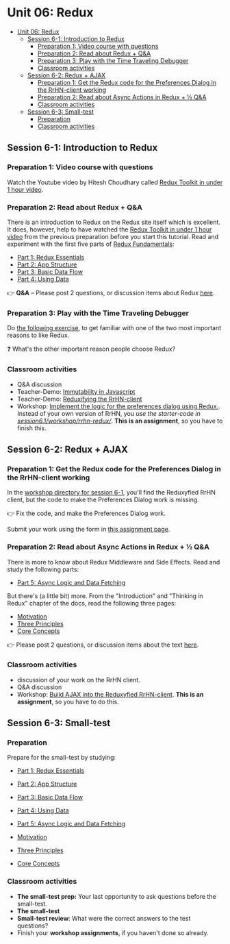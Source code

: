 # Unit 06: Redux

- [Unit 06: Redux](#unit-06-redux)
  - [Session 6-1: Introduction to Redux](#session-6-1-introduction-to-redux)
    - [Preparation 1: Video course with questions](#preparation-1-video-course-with-questions)
    - [Preparation 2: Read about Redux + Q\&A](#preparation-2-read-about-redux--qa)
    - [Preparation 3: Play with the Time Traveling Debugger](#preparation-3-play-with-the-time-traveling-debugger)
    - [Classroom activities](#classroom-activities)
  - [Session 6-2: Redux + AJAX](#session-6-2-redux--ajax)
    - [Preparation 1: Get the Redux code for the Preferences Dialog in the RrHN-client working](#preparation-1-get-the-redux-code-for-the-preferences-dialog-in-the-rrhn-client-working)
    - [Preparation 2: Read about Async Actions in Redux + ½ Q\&A](#preparation-2-read-about-async-actions-in-redux---qa)
    - [Classroom activities](#classroom-activities-1)
  - [Session 6-3: Small-test](#session-6-3-small-test)
    - [Preparation](#preparation)
    - [Classroom activities](#classroom-activities-2)

## Session 6-1: Introduction to Redux

### Preparation 1: Video course with questions

Watch the Youtube video by Hitesh Choudhary called [Redux Toolkit in under 1 hour video](https://www.youtube.com/watch?v=pX0SBJF01EU).

### Preparation 2: Read about Redux + Q&A

There is an introduction to Redux on the Redux site itself which is excellent. It does, however, help to have watched the [Redux Toolkit in under 1 hour video](https://www.youtube.com/watch?v=pX0SBJF01EU) from the previous preparation before you start this tutorial.
Read and experiment with the first five parts of [Redux Fundamentals](https://redux.js.org/tutorials/fundamentals/part-1-overview):

- [Part 1: Redux Essentials](https://redux.js.org/tutorials/essentials/part-1-overview-concepts)
- [Part 2: App Structure](https://redux.js.org/tutorials/essentials/part-2-app-structure)
- [Part 3: Basic Data Flow](https://redux.js.org/tutorials/essentials/part-3-data-flow)
- [Part 4: Using Data](https://redux.js.org/tutorials/essentials/part-4-using-data)

👉 **Q&A** – Please post 2 questions, or discussion items about Redux [here](https://dwa-courses.firebaseapp.com/qna_cwd_6.1.html).

### Preparation 3: Play with the Time Traveling Debugger

Do [the following exercise](session6.1/preparation/), to get familiar with one of the two most important reasons to like Redux.

:question: What's the other important reason people choose Redux?

### Classroom activities

- Q&A discussion
- Teacher-Demo: [Immutability in Javascript](session6.1/teacherDemo/2-immutability-in-js.md)
- Teacher-Demo: [Reduxifying the RrHN-client](session6.1/teacherDemo/1-rrhn-redux-tour.md)
- Workshop: [Implement the logic for the preferences dialog using Redux.](https://dwa-courses.firebaseapp.com/assignment_cwd_6.1.html). Instead of your own version of RrHN, you _use the starter-code in [session6.1/workshop/rrhn-redux/](session6.1/workshop/rrhn-redux/)_. **This is an assignment**, so you have to finish this.

## Session 6-2: Redux + AJAX

### Preparation 1: Get the Redux code for the Preferences Dialog in the RrHN-client working

In the [workshop directory for session 6-1](session6.1/workshop), you'll find the Reduxyfied RrHN client, but the code to make the Preferences Dialog work is missing.

👉 Fix the code, and make the Preferences Dialog work.

Submit your work using the form in [this assignment page](https://dwa-courses.firebaseapp.com/assignment_cwd_6.1.html).

### Preparation 2: Read about Async Actions in Redux + ½ Q&A

There is more to know about Redux Middleware and Side Effects. Read and study the following parts:

- [Part 5: Async Logic and Data Fetching](https://redux.js.org/tutorials/essentials/part-5-async-logic)

But there's (a little bit) more. From the "Introduction" and "Thinking in Redux" chapter of the docs, read the following three pages:

- [Motivation](https://redux.js.org/understanding/thinking-in-redux/motivation)
- [Three Principles](https://redux.js.org/understanding/thinking-in-redux/three-principles)
- [Core Concepts](https://redux.js.org/introduction/core-concepts)

👉 Please post 2 questions, or discussion items about the text [here](https://dwa-courses.firebaseapp.com/qna_cwd_6.2.html).

### Classroom activities

- discussion of your work on the RrHN client.
- Q&A discussion
- Workshop: [Build AJAX into the Reduxyfied RrHN-client](https://dwa-courses.firebaseapp.com/assignment_cwd_6.2.html). **This is an assignment**, so you have to do this.

## Session 6-3: Small-test

### Preparation

Prepare for the small-test by studying:

- [Part 1: Redux Essentials](https://redux.js.org/tutorials/essentials/part-1-overview-concepts)
- [Part 2: App Structure](https://redux.js.org/tutorials/essentials/part-2-app-structure)
- [Part 3: Basic Data Flow](https://redux.js.org/tutorials/essentials/part-3-data-flow)
- [Part 4: Using Data](https://redux.js.org/tutorials/essentials/part-4-using-data)

- [Part 5: Async Logic and Data Fetching](https://redux.js.org/tutorials/essentials/part-5-async-logic)

- [Motivation](https://redux.js.org/understanding/thinking-in-redux/motivation)
- [Three Principles](https://redux.js.org/understanding/thinking-in-redux/three-principles)
- [Core Concepts](https://redux.js.org/introduction/core-concepts)

### Classroom activities

- **The small-test prep:** Your last opportunity to ask questions before the small-test.
- **The small-test**
- **Small-test review**: What were the correct answers to the test questions?
- Finish your **workshop assignments**, if you haven't done so already.
